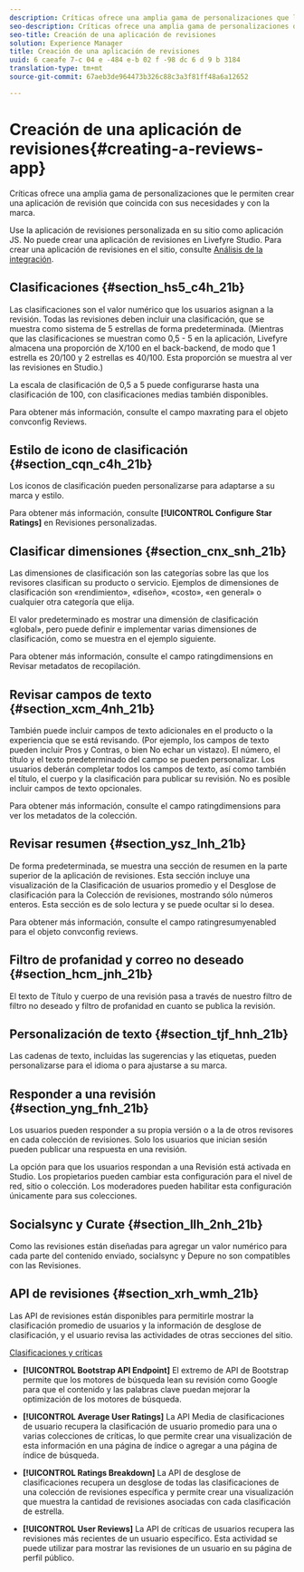 ```yaml
---
description: Críticas ofrece una amplia gama de personalizaciones que le permiten crear una aplicación de revisión que coincida con sus necesidades y con la marca.
seo-description: Críticas ofrece una amplia gama de personalizaciones que le permiten crear una aplicación de revisión que coincida con sus necesidades y con la marca.
seo-title: Creación de una aplicación de revisiones
solution: Experience Manager
title: Creación de una aplicación de revisiones
uuid: 6 caeafe 7-c 04 e -484 e-b 02 f -98 dc 6 d 9 b 3184
translation-type: tm+mt
source-git-commit: 67aeb3de964473b326c88c3a3f81ff48a6a12652

---
```



# Creación de una aplicación de revisiones{#creating-a-reviews-app}

Críticas ofrece una amplia gama de personalizaciones que le permiten crear una aplicación de revisión que coincida con sus necesidades y con la marca.

Use la aplicación de revisiones personalizada en su sitio como aplicación JS. No puede crear una aplicación de revisiones en Livefyre Studio. Para crear una aplicación de revisiones en el sitio, consulte [Análisis de la integración](/help/implementation/c-app-integrations/c-reviews-integration.md).


## Clasificaciones {#section_hs5_c4h_21b}

Las clasificaciones son el valor numérico que los usuarios asignan a la revisión. Todas las revisiones deben incluir una clasificación, que se muestra como sistema de 5 estrellas de forma predeterminada. (Mientras que las clasificaciones se muestran como 0,5 - 5 en la aplicación, Livefyre almacena una proporción de X/100 en el back-backend, de modo que 1 estrella es 20/100 y 2 estrellas es 40/100. Esta proporción se muestra al ver las revisiones en Studio.)

La escala de clasificación de 0,5 a 5 puede configurarse hasta una clasificación de 100, con clasificaciones medias también disponibles.

Para obtener más información, consulte el campo maxrating para el objeto convconfig Reviews.

## Estilo de icono de clasificación {#section_cqn_c4h_21b}

Los iconos de clasificación pueden personalizarse para adaptarse a su marca y estilo.

Para obtener más información, consulte **[!UICONTROL Configure Star Ratings]** en Revisiones personalizadas.

## Clasificar dimensiones {#section_cnx_snh_21b}

Las dimensiones de clasificación son las categorías sobre las que los revisores clasifican su producto o servicio. Ejemplos de dimensiones de clasificación son «rendimiento», «diseño», «costo», «en general» o cualquier otra categoría que elija.

El valor predeterminado es mostrar una dimensión de clasificación «global», pero puede definir e implementar varias dimensiones de clasificación, como se muestra en el ejemplo siguiente.

Para obtener más información, consulte el campo ratingdimensions en Revisar metadatos de recopilación.

## Revisar campos de texto {#section_xcm_4nh_21b}

También puede incluir campos de texto adicionales en el producto o la experiencia que se está revisando. (Por ejemplo, los campos de texto pueden incluir Pros y Contras, o bien No echar un vistazo). El número, el título y el texto predeterminado del campo se pueden personalizar. Los usuarios deberán completar todos los campos de texto, así como también el título, el cuerpo y la clasificación para publicar su revisión. No es posible incluir campos de texto opcionales.

Para obtener más información, consulte el campo ratingdimensions para ver los metadatos de la colección.

## Revisar resumen {#section_ysz_lnh_21b}

De forma predeterminada, se muestra una sección de resumen en la parte superior de la aplicación de revisiones. Esta sección incluye una visualización de la Clasificación de usuarios promedio y el Desglose de clasificación para la Colección de revisiones, mostrando sólo números enteros. Esta sección es de solo lectura y se puede ocultar si lo desea.

Para obtener más información, consulte el campo ratingresumyenabled para el objeto convconfig reviews.

## Filtro de profanidad y correo no deseado {#section_hcm_jnh_21b}

El texto de Título y cuerpo de una revisión pasa a través de nuestro filtro de filtro no deseado y filtro de profanidad en cuanto se publica la revisión.

## Personalización de texto {#section_tjf_hnh_21b}

Las cadenas de texto, incluidas las sugerencias y las etiquetas, pueden personalizarse para el idioma o para ajustarse a su marca.

## Responder a una revisión {#section_yng_fnh_21b}

Los usuarios pueden responder a su propia versión o a la de otros revisores en cada colección de revisiones. Solo los usuarios que inician sesión pueden publicar una respuesta en una revisión.

La opción para que los usuarios respondan a una Revisión está activada en Studio. Los propietarios pueden cambiar esta configuración para el nivel de red, sitio o colección. Los moderadores pueden habilitar esta configuración únicamente para sus colecciones.

## Socialsync y Curate {#section_llh_2nh_21b}

Como las revisiones están diseñadas para agregar un valor numérico para cada parte del contenido enviado, socialsync y Depure no son compatibles con las Revisiones.

## API de revisiones {#section_xrh_wmh_21b}

Las API de revisiones están disponibles para permitirle mostrar la clasificación promedio de usuarios y la información de desglose de clasificación, y el usuario revisa las actividades de otras secciones del sitio.

[Clasificaciones y críticas](https://api.livefyre.com/docs/apis/by-category/ratings-and-reviews)

* **[!UICONTROL Bootstrap API Endpoint]** El extremo de API de Bootstrap permite que los motores de búsqueda lean su revisión como Google para que el contenido y las palabras clave puedan mejorar la optimización de los motores de búsqueda.

* **[!UICONTROL Average User Ratings]** La API Media de clasificaciones de usuario recupera la clasificación de usuario promedio para una o varias colecciones de críticas, lo que permite crear una visualización de esta información en una página de índice o agregar a una página de índice de búsqueda.

* **[!UICONTROL Ratings Breakdown]** La API de desglose de clasificaciones recupera un desglose de todas las clasificaciones de una colección de revisiones específica y permite crear una visualización que muestra la cantidad de revisiones asociadas con cada clasificación de estrella.

* **[!UICONTROL User Reviews]** La API de críticas de usuarios recupera las revisiones más recientes de un usuario específico. Esta actividad se puede utilizar para mostrar las revisiones de un usuario en su página de perfil público.
